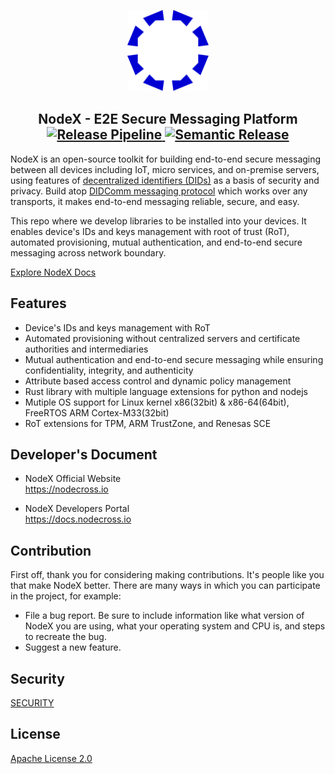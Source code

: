 <p align="center">
  <img src="images/nodex-logo.svg" alt="NodeX Logo" width="130" />
</p>

<h2 align="center">
  NodeX - E2E Secure Messaging Platform<br />
  <a href="https://github.com/nodecross/nodex/actions/workflows/release.yml">
    <img src="https://github.com/nodecross/nodex/actions/workflows/release.yml/badge.svg?branch=main" alt="Release Pipeline" />
  </a>
  <a href="https://github.com/semantic-release/semantic-release">
    <img src="https://img.shields.io/badge/semantic--release-rust-B7410E?logo=semantic-release" alt="Semantic Release" />
  </a>
</h2>

NodeX is an open-source toolkit for building end-to-end secure messaging between all devices including IoT, micro services, and on-premise servers, using features of [decentralized identifiers (DIDs)](https://www.w3.org/TR/did-core/) as a basis of security and privacy. Build atop [DIDComm messaging protocol](https://github.com/decentralized-identity/didcomm-messaging) which works over any transports, it makes end-to-end messaging reliable, secure, and easy.

This repo where we develop libraries to be installed into your devices. It enables device's IDs and keys management with root of trust (RoT), automated provisioning, mutual authentication, and end-to-end secure messaging across network boundary.

[Explore NodeX Docs](https://docs.nodecross.io)

## Features

- Device's IDs and keys management with RoT
- Automated provisioning without centralized servers and certificate authorities and intermediaries
- Mutual authentication and end-to-end secure messaging while ensuring confidentiality, integrity, and authenticity
- Attribute based access control and dynamic policy management
- Rust library with multiple language extensions for python and nodejs
- Mutiple OS support for Linux kernel x86(32bit) & x86-64(64bit), FreeRTOS ARM Cortex-M33(32bit)
- RoT extensions for TPM, ARM TrustZone, and Renesas SCE

## Developer's Document

- NodeX Official Website<br />
  https://nodecross.io

- NodeX Developers Portal<br />
  https://docs.nodecross.io

## Contribution

First off, thank you for considering making contributions. It's people like you that make NodeX better. There are many ways in which you can participate in the project, for example:

- File a bug report. Be sure to include information like what version of NodeX you are using, what your operating system and CPU is, and steps to recreate the bug.
- Suggest a new feature.

## Security

[SECURITY](SECURITY.md)

## License

[Apache License 2.0](LICENSE)
